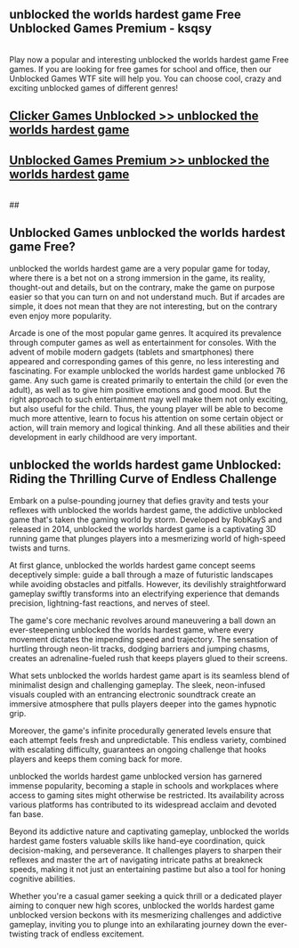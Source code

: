 ## unblocked the worlds hardest game Free Unblocked Games Premium - ksqsy <br>
<br>
Play now a popular and interesting unblocked the worlds hardest game Free games. If you are looking for free games for school and office, then our Unblocked Games WTF site will help you. You can choose cool, crazy and exciting unblocked games of different genres!


##  [Clicker Games Unblocked >> unblocked the worlds hardest game](http://freeplayer.one?title=unblocked_the_worlds_hardest_game&ref=05)

##  [Unblocked Games Premium >> unblocked the worlds hardest game](http://freeplayer.one?title=unblocked_the_worlds_hardest_game&ref=05)
  <br>
  ##



## Unblocked Games unblocked the worlds hardest game Free?

unblocked the worlds hardest game are a very popular game for today, where there is a bet not on a strong immersion in the game, its reality, thought-out and details, but on the contrary, make the game on purpose easier so that you can turn on and not understand much. But if arcades are simple, it does not mean that they are not interesting, but on the contrary even enjoy more popularity.

Arcade is one of the most popular game genres. It acquired its prevalence through computer games as well as entertainment for consoles. With the advent of mobile modern gadgets (tablets and smartphones) there appeared and corresponding games of this genre, no less interesting and fascinating. For example unblocked the worlds hardest game unblocked 76 game. Any such game is created primarily to entertain the child (or even the adult), as well as to give him positive emotions and good mood. But the right approach to such entertainment may well make them not only exciting, but also useful for the child. Thus, the young player will be able to become much more attentive, learn to focus his attention on some certain object or action, will train memory and logical thinking. And all these abilities and their development in early childhood are very important.

##  unblocked the worlds hardest game Unblocked: Riding the Thrilling Curve of Endless Challenge

Embark on a pulse-pounding journey that defies gravity and tests your reflexes with unblocked the worlds hardest game, the addictive unblocked game that's taken the gaming world by storm. Developed by RobKayS and released in 2014, unblocked the worlds hardest game is a captivating 3D running game that plunges players into a mesmerizing world of high-speed twists and turns.

At first glance, unblocked the worlds hardest game concept seems deceptively simple: guide a ball through a maze of futuristic landscapes while avoiding obstacles and pitfalls. However, its devilishly straightforward gameplay swiftly transforms into an electrifying experience that demands precision, lightning-fast reactions, and nerves of steel.

The game's core mechanic revolves around maneuvering a ball down an ever-steepening unblocked the worlds hardest game, where every movement dictates the impending speed and trajectory. The sensation of hurtling through neon-lit tracks, dodging barriers and jumping chasms, creates an adrenaline-fueled rush that keeps players glued to their screens.

What sets unblocked the worlds hardest game apart is its seamless blend of minimalist design and challenging gameplay. The sleek, neon-infused visuals coupled with an entrancing electronic soundtrack create an immersive atmosphere that pulls players deeper into the games hypnotic grip.

Moreover, the game's infinite procedurally generated levels ensure that each attempt feels fresh and unpredictable. This endless variety, combined with escalating difficulty, guarantees an ongoing challenge that hooks players and keeps them coming back for more.

unblocked the worlds hardest game unblocked version has garnered immense popularity, becoming a staple in schools and workplaces where access to gaming sites might otherwise be restricted. Its availability across various platforms has contributed to its widespread acclaim and devoted fan base.

Beyond its addictive nature and captivating gameplay, unblocked the worlds hardest game fosters valuable skills like hand-eye coordination, quick decision-making, and perseverance. It challenges players to sharpen their reflexes and master the art of navigating intricate paths at breakneck speeds, making it not just an entertaining pastime but also a tool for honing cognitive abilities.

Whether you're a casual gamer seeking a quick thrill or a dedicated player aiming to conquer new high scores, unblocked the worlds hardest game unblocked version beckons with its mesmerizing challenges and addictive gameplay, inviting you to plunge into an exhilarating journey down the ever-twisting track of endless excitement.